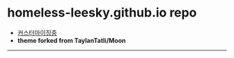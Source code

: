 # homeless-leesky.github.io repo
  - <a href="https://homeless-leesky.github.io">커스터마이징중</a>
  - **theme forked from TaylanTatli/Moon**
<hr>

